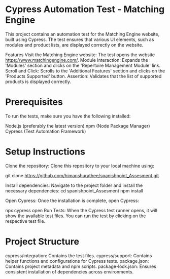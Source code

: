 # Cypress Automation Test - Matching Engine

This project contains an automation test for the Matching Engine website, built using Cypress. The test ensures that various UI elements, such as modules and product lists, are displayed correctly on the website.

Features
Visit the Matching Engine website: The test opens the website https://www.matchingengine.com/.
Module Interaction: Expands the 'Modules' section and clicks on the 'Repertoire Management Module' link.
Scroll and Click: Scrolls to the 'Additional Features' section and clicks on the 'Products Supported' button.
Assertion: Validates that the list of supported products is displayed correctly.

# Prerequisites

To run the tests, make sure you have the following installed:

Node.js (preferably the latest version)
npm (Node Package Manager)
Cypress (Test Automation Framework)

# Setup Instructions

Clone the repository: Clone this repository to your local machine using:

git clone https://github.com/himanshurathee/spanishpoint_Assesment.git

Install dependencies: Navigate to the project folder and install the necessary dependencies:
cd spanishpoint_Assesment
npm install

Open Cypress: Once the installation is complete, open Cypress:

npx cypress open
Run Tests: When the Cypress test runner opens, it will show the available test files. You can run the test by clicking on the respective test file.

# Project Structure

cypress/integration: Contains the test files.
cypress/support: Contains helper functions and configurations for Cypress tests.
package.json: Contains project metadata and npm scripts.
package-lock.json: Ensures consistent installation of dependencies across environments.
